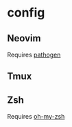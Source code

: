 # config

## Neovim

Requires [pathogen](https://github.com/tpope/vim-pathogen)

## Tmux

## Zsh

Requires [oh-my-zsh](https://ohmyz.sh)


